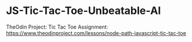 # JS-Tic-Tac-Toe-Unbeatable-AI
TheOdin Project: Tic Tac Toe
Assignment:
https://www.theodinproject.com/lessons/node-path-javascript-tic-tac-toe

